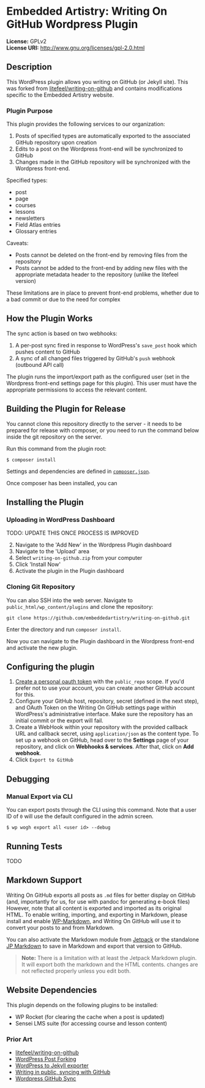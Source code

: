 # Embedded Artistry: Writing On GitHub Wordpress Plugin

**License:** GPLv2  
**License URI:** http://www.gnu.org/licenses/gpl-2.0.html  

## Description

This WordPress plugin allows you writing on GitHub (or Jekyll site). This was forked from [litefeel/writing-on-github](https://github.com/litefeel/writing-on-github) and contains modifications specific to the Embedded Artistry website.

### Plugin Purpose

This plugin provides the following services to our organization:

1. Posts of specified types are automatically exported to the associated GitHub repository upon creation
2. Edits to a post on the Wordpress front-end will be synchronized to GitHub
3. Changes made in the GitHub repository will be synchronized with the Wordpress front-end.

Specified types:

- post
- page
- courses
- lessons
- newsletters
- Field Atlas entries
- Glossary entries

Caveats:

- Posts cannot be deleted on the front-end by removing files from the repository
- Posts cannot be added to the front-end by adding new files with the appropriate metadata header to the repository (unlike the litefeel version)

These limitations are in place to prevent front-end problems, whether due to a bad commit or due to the need for complex 

## How the Plugin Works

The sync action is based on two webhooks:

1. A per-post sync fired in response to WordPress's `save_post` hook which pushes content to GitHub
2. A sync of all changed files triggered by GitHub's `push` webhook (outbound API call)

The plugin runs the import/export path as the configured user (set in the Wordpress front-end settings page for this plugin). This user must have the appropriate permissions to access the relevant content.

## Building the Plugin for Release

You cannot clone this repository directly to the server - it needs to be prepared for release with composer, or you need to run the command below inside the git repository on the server. 

Run this command from the plugin root:

```
$ composer install
```

Settings and dependencies are defined in [`composer.json`](composer.json).

Once composer has been installed, you can 

## Installing the Plugin

### Uploading in WordPress Dashboard ###

TODO: UPDATE THIS ONCE PROCESS IS IMPROVED

2. Navigate to the 'Add New' in the Wordpress Plugin dashboard
3. Navigate to the 'Upload' area
4. Select `writing-on-github.zip` from your computer
5. Click 'Install Now'
6. Activate the plugin in the Plugin dashboard

### Cloning Git Repository

You can also SSH into the web server. Navigate to `public_html/wp_content/plugins` and clone the repository:

```
git clone https://github.com/embeddedartistry/writing-on-github.git
```

Enter the directory and run `composer install`. 

Now you can navigate to the Plugin dashboard in the Wordpress front-end and activate the new plugin.

## Configuring the plugin ###

1. [Create a personal oauth token](https://github.com/settings/tokens/new) with the `public_repo` scope. If you'd prefer not to use your account, you can create another GitHub account for this.
2. Configure your GitHub host, repository, secret (defined in the next step),  and OAuth Token on the Writing On GitHub settings page within WordPress's administrative interface. Make sure the repository has an initial commit or the export will fail.
3. Create a WebHook within your repository with the provided callback URL and callback secret, using `application/json` as the content type. To set up a webhook on GitHub, head over to the **Settings** page of your repository, and click on **Webhooks & services**. After that, click on **Add webhook**.
4. Click `Export to GitHub`

## Debugging

### Manual Export via CLI

You can export posts through the CLI using this command. Note that a user ID of `0` will use the default configured in the admin screen.

```
$ wp wogh export all <user id> --debug
```

## Running Tests

TODO

## Markdown Support ###

Writing On GitHub exports all posts as `.md` files for better display on GitHub (and, importantly for us, for use with pandoc for generating e-book files) However, note that all content is exported and imported as its original HTML. To enable writing, importing, and exporting in Markdown, please install and enable [WP-Markdown](https://wordpress.org/plugins/wp-markdown/), and Writing On GitHub will use it to convert your posts to and from Markdown.

You can also activate the Markdown module from [Jetpack](https://wordpress.org/plugins/jetpack/) or the standalone [JP Markdown](https://wordpress.org/plugins/jetpack-markdown/) to save in Markdown and export that version to GitHub. 

> **Note:** There is a limitation with at least the Jetpack Markdown plugin. It will export both the markdown and the HTML contents. changes are not reflected properly unless you edit both.
> 
## Website Dependencies

This plugin depends on the following plugins to be installed:

- WP Rocket (for clearing the cache when a post is updated)
- Sensei LMS suite (for accessing course and lesson content)

### Prior Art ###

* [litefeel/writing-on-github](https://github.com/litefeel/writing-on-github)
* [WordPress Post Forking](https://github.com/post-forking/post-forking)
* [WordPress to Jekyll exporter](https://github.com/benbalter/wordpress-to-jekyll-exporter)
* [Writing in public, syncing with GitHub](https://konklone.com/post/writing-in-public-syncing-with-github)
* [Wordpress GitHub Sync](https://github.com/mAAdhaTTah/wordpress-github-sync)

